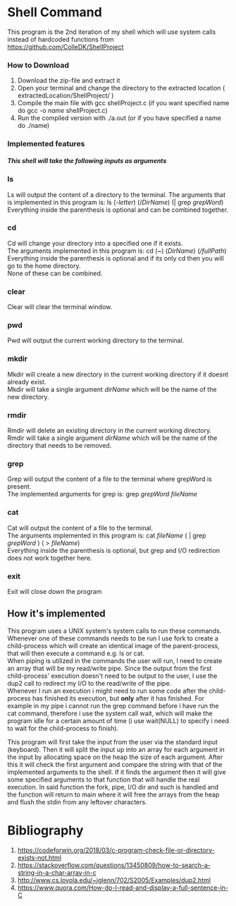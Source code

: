 # Shell Command #
This program is the 2nd iteration of my shell which will use system calls instead of hardcoded functions from https://github.com/ColleDK/ShellProject

### How to Download ### 
1. Download the zip-file and extract it
2. Open your terminal and change the directory to the extracted location ( extractedLocation/ShellProject/ )
3. Compile the main file with gcc shellProject.c (if you want specified name do gcc -o _name_ shellProject.c)
4. Run the compiled version with ./a.out (or if you have specified a name do ./name)

### Implemented features ###
##### This shell will take the following inputs as arguments #####
### ls ###  
Ls will output the content of a directory to the terminal. The arguments that is implemented in this program is: ls (-_letter_) (/_DirName_) (| grep _grepWord_)   
Everything inside the parenthesis is optional and can be combined together.

### cd ### 
Cd will change your directory into a specified one if it exists.   
The arguments implemented in this program is: cd (~) (_DirName_) (_/fullPath_)   
Everything inside the parenthesis is optional and if its only cd then you will go to the home directory.   
None of these can be combined.

### clear ###
Clear will clear the terminal window.

### pwd ###
Pwd will output the current working directory to the terminal.

### mkdir ###
Mkdir will create a new directory in the current working directory if it doesnt already exist.  
Mkdir will take a single argument _dirName_ which will be the name of the new directory.
 
### rmdir ###
Rmdir will delete an existing directory in the current working directory.  
Rmdir will take a single argument _dirName_ which will be the name of the directory that needs to be removed.

### grep ###
Grep will output the content of a file to the terminal where grepWord is present.   
The implemented arguments for grep is: grep _grepWord_ _fileName_

### cat ###
Cat will output the content of a file to the terminal.   
The arguments implemented in this program is: cat _fileName_ ( | grep _grepWord_ ) ( > _fileName_)   
Everything inside the parenthesis is optional, but grep and I/O redirection does not work together here.   

### exit ###
Exit will close down the program

## How it's implemented ##
This program uses a UNIX system's system calls to run these commands.   
Whenever one of these commands needs to be run I use fork to create a child-process which will create an identical image of the parent-process, that will then execute a command e.g. ls or cat.   
When piping is utilized in the commands the user will run, I need to create an array that will be my read/write pipe. Since the output from the first child-process' execution doesn't need to be output to the user, I use the dup2 call to redirect my I/O to the read/write of the pipe.    
Whenever I run an execution i might need to run some code after the child-process has finished its execution, but **only** after it has finished. For example in my pipe i cannot run the grep command before i have run the cat command, therefore i use the system call wait, which will make the program idle for a certain amount of time (i use wait(NULL) to specify i need to wait for the child-process to finish).

This program will first take the input from the user via the standard input (keyboard). Then it will split the input up into an array for each argument in the input by allocating space on the heap the size of each argument.
After this it will check the first argument and compare the string with that of the implemented arguments to the shell.
If it finds the argument then it will give some specified arguments to that function that will handle the real execution.
In said function the fork, pipe, I/O dir and such is handled and the function will return to main where it will free the arrays from the heap and flush the stdin from any leftover characters.

# Bibliography #
1. https://codeforwin.org/2018/03/c-program-check-file-or-directory-exists-not.html
2. https://stackoverflow.com/questions/13450809/how-to-search-a-string-in-a-char-array-in-c
3. http://www.cs.loyola.edu/~jglenn/702/S2005/Examples/dup2.html
4. https://www.quora.com/How-do-I-read-and-display-a-full-sentence-in-C